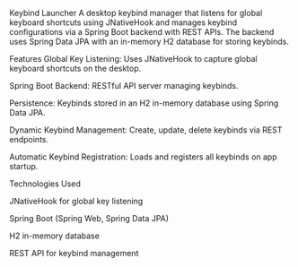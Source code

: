 Keybind Launcher
A desktop keybind manager that listens for global keyboard shortcuts using JNativeHook and manages keybind configurations via a Spring Boot backend with REST APIs. The backend uses Spring Data JPA with an in-memory H2 database for storing keybinds.

Features
Global Key Listening: Uses JNativeHook to capture global keyboard shortcuts on the desktop.

Spring Boot Backend: RESTful API server managing keybinds.

Persistence: Keybinds stored in an H2 in-memory database using Spring Data JPA.

Dynamic Keybind Management: Create, update, delete keybinds via REST endpoints.

Automatic Keybind Registration: Loads and registers all keybinds on app startup.

Technologies Used

JNativeHook for global key listening

Spring Boot (Spring Web, Spring Data JPA)

H2 in-memory database

REST API for keybind management
